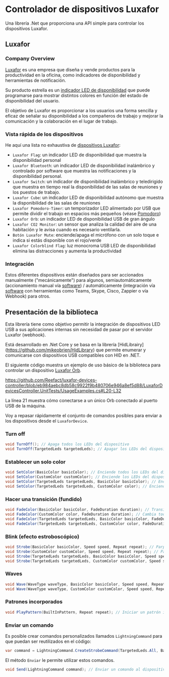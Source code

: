 # Controlador de dispositivos Luxafor

Una librería .Net que proporciona una API simple para controlar los dispositivos Luxafor.

## Luxafor

### Company Overview

[Luxafor](https://luxafor.com) es una empresa que diseña y vende productos para la productividad en la oficina, como indicadores de disponibilidad y herramientas de notificación. 

Su producto estrella es un [indicador LED de disponibilidad](https://luxafor.com/product/flag) que puede programarse para mostrar distintos colores en función del estado de disponibilidad del usuario. 

El objetivo de Luxafor es proporcionar a los usuarios una forma sencilla y eficaz de señalar su disponibilidad a los compañeros de trabajo y mejorar la comunicación y la colaboración en el lugar de trabajo.

### Vista rápida de los dispositivos

He aquí una lista no exhaustiva de [dispositivos Luxafor](https://luxafor.com/products):

- `Luxafor Flag`: un indicador LED de disponibilidad que muestra la disponibilidad personal
- `Luxafor Bluetooth`: un indicador LED de disponibilidad inalámbrico y controlado por software que muestra las notificaciones y la disponibilidad personal.
- `Luxafor Switch`: un indicador de disponibilidad inalámbrico y teledirigido que muestra en tiempo real la disponibilidad de las salas de reuniones y los puestos de trabajo.
- `Luxafor Cube`: un indicador LED de disponibilidad autónomo que muestra la disponibilidad de las salas de reuniones
- `Luxafor Pomodoro-Timer`: un temporizador LED alimentado por USB que permite dividir el trabajo en espacios más pequeños (véase [Pomodoro](https://reefact.net/craftsmanship/tools/pomodoro))
- `Luxafor Orb`: un indicador LED de disponibilidad USB de gran ángulo
- `Luxafor CO2 Monitor`: un sensor que analiza la calidad del aire de una habitación y le avisa cuando es necesario ventilarla.
- `Botón Luxafor Mute`: enciende/apaga el micrófono con un solo toque e indica si estás disponible con el rojo/verde
- `Luxafor Colorblind Flag`: luz monocroma USB LED de disponibilidad elimina las distracciones y aumenta la productividad

### Integración

Estos diferentes dispositivos están diseñados para ser accionados manualmente ("mecánicamente") para algunos, semiautomáticamente (accionamiento manual vía [software](https://luxaformanual.com)) / automáticamente (integración vía [software](https://luxaformanual.com) con herramientas como Teams, Skype, Cisco, Zappier o vía Webhook) para otros. 

## Presentación de la biblioteca

Esta librería tiene como objetivo permitir la integración de dispositivos LED USB a sus aplicaciones internas sin necesidad de pasar por el servidor Luxafor (webhook).

Está desarrollado en .Net Core y se basa en la librería [HidLibrairy] (https://github.com/mikeobrien/HidLibrary) que permite enumerar y comunicarse con dispositivos USB compatibles con HID en .NET.

El siguiente código muestra un ejemplo de uso básico de la biblioteca para controlar un dispositivo [Luxafor Orb](https://luxafor.com/product/orb/).

https://github.com/Reefact/luxafor-devices-controller/blob/eb984aebc8db58c9922f9b480706e946a8ef5d88/LuxaforDevicesController.UnitTests/UsageExamples.cs#L20-L32

La línea 21 muestra cómo conectarse a un único Orb conectado al puerto USB de la máquina.

Voy a repasar rápidamente el conjunto de comandos posibles para enviar a los dispositivos desde el `LuxaforDevice`.

### Turn off

```csharp
void TurnOff(); // Apaga todos los LEDs del dispositivo
void TurnOff(TargetedLeds targetedLeds); // Apagar los LEDs del dispositivo apuntado
```

### Establecer un solo color

```csharp
void SetColor(BasicColor basicColor); // Enciende todos los LEDs del dispositivo en un color básico.
void SetColor(CustomColor customColor); // Enciende los LEDs del dispositivo en un color personalizado.
void SetColor(TargetedLeds targetedLeds, BasicColor basicColor); // Enciende todos los LEDs targeted del dispositivo en un color básico.
void SetColor(TargetedLeds targetedLeds, CustomColor color); // Enciende los LEDs del dispositivo targeted en un color personalizado.
```

### Hacer una transición (fundido)

```csharp
void FadeColor(BasicColor basicColor, FadeDuration duration); // Transición de todos los LEDs del dispositivo a un color básico
void FadeColor(CustomColor color, FadeDuration duration); // Cambia todos los LEDs del dispositivo a un color personalizado
void FadeColor(TargetedLeds targetedLeds, BasicColor basicColor, FadeDuration duration); // Transición de los LEDs del dispositivo a un color básico
void FadeColor(TargetedLeds targetedLeds, CustomColor color, FadeDuration duration); // Transición de los LEDs del dispositivo a un color personalizado
```

### Blink (efecto estroboscópico)

```csharp
void Strobe(BasicColor basicColor, Speed speed, Repeat repeat); // Parpadea todos los LEDs del dispositivo en un color básico
void Strobe(CustomColor customColor, Speed speed, Repeat repeat); // Parpadea todos los LEDs del dispositivo en un color personalizado.
void Strobe(TargetedLeds targetedLeds, BasicColor basicColor, Speed speed, Repeat repeat); // Hace parpadear los LEDs del dispositivo en un color básico
void Strobe(TargetedLeds targetedLeds, CustomColor customColor, Speed speed, Repeat repeat); // Hace parpadear los LEDs del dispositivo objetivo en un color personalizado
```

### Waves

```csharp
void Wave(WaveType waveType, BasicColor basicColor, Speed speed, Repeat repeat); // Inicia un patrón de "onda" que se dirige a todos los LEDs del dispositivo en función de un color básico.
void Wave(WaveType waveType, CustomColor customColor, Speed speed, Repeat repeat); // Inicia un patrón de onda que se dirige a todos los LEDs del dispositivo basándose en un color personalizado.
```

### Patrones incorporados

```csharp
void PlayPattern(BuiltInPattern, Repeat repeat); // Iniciar un patrón incorporado que apunte a todos los LEDs del dispositivo.
```

### Enviar un comando

Es posible crear comandos personalizados llamados `LightningCommand` para que puedan ser reutilizados en el código:

```csharp
var command = LightningCommand.CreateStrobeCommand(TargetedLeds.All, BasicColor.Yellow, Speed.FromByte(20), Repeat.Count(3));
```

El método `Enviar` le permite utilizar estos comandos.

```csharp
void Send(LightningCommand command); // Enviar un comando al dispositivo
```
